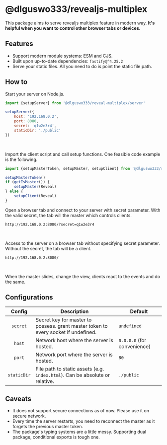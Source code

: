# @dlguswo333/revealjs-multiplex
This package aims to serve revealjs multiplex feature in modern way.
**It's helpful when you want to control other browser tabs or devices.**

## Features
- Support modern module systems: ESM and CJS.
- Built upon up-to-date dependencies: `fastify@^4.25.2`
- Serve your static files. All you need to do is point the static file path.

## How to
Start your server on Node.js.
```js
import {setupServer} from '@dlguswo333/reveal-multiplex/server'

setupServer({
    host: '192.168.0.2',
    port: 8080,
    secret: 'q1w2e3r4',
    staticDir: './public'
})
```

<br>

Import the client script and call setup functions.
One feasible code example is the following.
```js
import {setupMasterToken, setupMaster, setupClient} from '@dlguswo333/reveal-multiplex/client'

setupMasterToken()
if (getIsMaster()) {
    setupMaster(Reveal)
} else {
    setupClient(Reveal)
}
```


Open a browser tab and connect to your server with secret parameter.
With the valid secret, the tab will the master which controls clients.
```
http://192.168.0.2:8080/?secret=q1w2e3r4
```

<br>

Access to the server on a browser tab without specifying secret parameter.
Without the secret, the tab will be a client.
```
http://192.168.0.2:8080/
```

<br>

When the master slides, change the view, clients react to the events
and do the same.


## Configurations
| Config | Description | Default |
| :--: | ---- | ---- |
| `secret` | Secret key for master to possess. grant master token to every socket if undefined. | `undefined` |
| `host` | Network host where the server is hosted. | `0.0.0.0` (for convenience) |
| `port` | Network port where the server is hosted. | `80` |
| `staticDir` | File path to static assets (e.g. `index.html`). Can be absolute or relative. | `./public` |


## Caveats
- It does not support secure connections as of now. Please use it on secure network.
- Every time the server restarts, you need to reconnect the master as it forgets the previous master token.
- The package's typing systems are a little messy. Supporting dual package, conditional exports is tough one.
